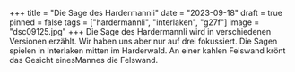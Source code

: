 +++
title = "Die Sage des Hardermannli"
date = "2023-09-18"
draft = true
pinned = false
tags = ["hardermannli", "interlaken", "g27f"]
image = "dsc09125.jpg"
+++
Die Sage des Hardermannli wird in verschiedenen Versionen erzählt. Wir haben uns aber nur auf drei fokussiert. Die Sagen spielen in Interlaken mitten im Harderwald. An einer kahlen Felswand krönt das Gesicht einesMannes die Felswand.
